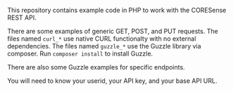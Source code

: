 This repository contains example code in PHP to work with the CORESense REST API.

There are some examples of generic GET, POST, and PUT requests. The files named `curl_*` use native CURL functionalty with no external dependencies. The files named `guzzle_*` use the Guzzle library via composer. Run `composer install` to install Guzzle.

There are also some Guzzle examples for specific endpoints.

You will need to know your userid, your API key, and your base API URL.
